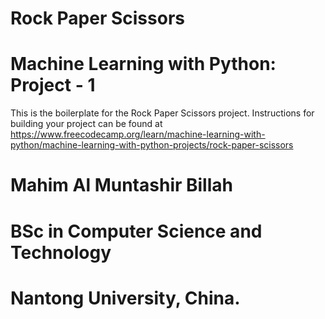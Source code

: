 # Rock Paper Scissors
# Machine Learning with Python: Project - 1

This is the boilerplate for the Rock Paper Scissors project. Instructions for building your project can be found at https://www.freecodecamp.org/learn/machine-learning-with-python/machine-learning-with-python-projects/rock-paper-scissors

# Mahim Al Muntashir Billah
# BSc in Computer Science and Technology
# Nantong University, China.
